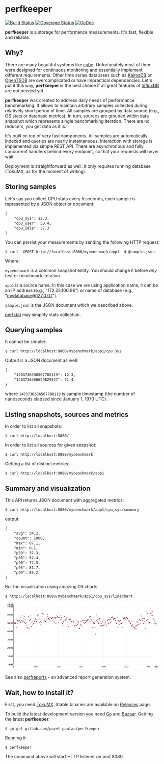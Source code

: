 perfkeeper
==========

[![Build Status](https://travis-ci.org/pavel-paulau/perfkeeper.svg?branch=master)](https://travis-ci.org/pavel-paulau/perfkeeper) [![Coverage Status](https://img.shields.io/coveralls/pavel-paulau/perfkeeper.svg)](https://coveralls.io/r/pavel-paulau/perfkeeper) [![GoDoc](https://godoc.org/github.com/pavel-paulau/perfkeeper?status.svg)](https://godoc.org/github.com/pavel-paulau/perfkeeper)

**perfkeeper** is a storage for performance measurements. It's fast, flexible and reliable.

Why?
----
There are many beautiful systems like [cube](https://github.com/square/cube). Unfortunately most of them were designed for continuous monitoring and essentially implement different requirements. Other time series databases such as [KairosDB](https://github.com/kairosdb/kairosdb) or [OpenTSDB](http://opentsdb.net/) are overcomplicated or have impractical dependencies. Let's put it this way, **perfkeeper** is the best choice if all great features of [InfluxDB](http://influxdb.com/) are not needed yet.

**perfkeeper** was created to address daily needs of performance benchmarking. It allows to maintain arbitrary samples collected during relatively short period of time. All samples are grouped by data source (e.g., OS stats or database metrics). In turn, sources are grouped within data snapshot which represents single benchmarking iteration. There are no reducers, you get data as it is.

It's built on top of very fast components. All samples are automatically indexed and queries are nearly instantaneous. Interaction with storage is implemented via simple REST API. There are asynchronous and fully concurrent handlers behind every endpoint, so that your requests will never wait.

Deployment is straightforward as well. It only requires running database (TokuMX, as for the moment of writing).

Storing samples
---------------

Let's say you collect CPU stats every 5 seconds, each sample is represented by a JSON object or document:

    {
        "cpu_sys": 12.3,
        "cpu_user": 50.4,
        "cpu_idle": 37.3
    }

You can persist your measurements by sending the following HTTP request:

    $ curl -XPOST http://localhost:8080/mybenchmark/app1 -d @sample.json

Where:

  `mybenchmark` is a common snapshot entity. You should change it before *any* test or benchmark iteration.

   `app1` is a source name. In this case we are using application name, it can be an IP address (e.g., "172.23.100.96") or name of database (e.g., "mydatabase@127.0.0.1").

   `sample.json` is the JSON document which we described above.

[perfstat](https://github.com/pavel-paulau/perfstat) may simplify stats collection.

Querying samples
----------------

It cannot be simpler:

    $ curl http://localhost:8080/mybenchmark/app1/cpu_sys

Output is a JSON document as well:

    {
        "1403736306507708119": 12.3,
        "1403736306629829527": 71.4
    }

where `1403736306507708119` is sample timestamp (the number of nanoseconds elapsed since January 1, 1970 UTC).

Listing snapshots, sources and metrics
------------------------------------------

In order to list all snapshots:

    $ curl http://localhost:8080/

In order to list all sources for given snapshot:

    $ curl http://localhost:8080/mybenchmark

Getting a list of distinct metrics:

    $ curl http://localhost:8080/mybenchmark/app1

Summary and visualization
-------------------------

This API returns JSON document with aggregated metrics:

    $ curl http://localhost:8080/mybenchmark/app1/cpu_sys/summary

output:

    {
        "avg": 34.2,
        "count": 1000,
        "max": 87.1,
        "min": 0.1,
        "p50": 37.3,
        "p80": 52.4,
        "p90": 72.5,
        "p95": 81.7,
        "p99": 85.2
    }

Built-in visualization using amazing D3 charts:

    $ http://localhost:8080/mybenchmark/app1/cpu_sys/linechart

![](docs/linechart.png)

See also [perfreports](https://github.com/pavel-paulau/perfreports) - an advanced report generation system.

Wait, how to install it?
------------------------

First, you need [TokuMX](http://www.tokutek.com/products/tokumx-for-mongodb/). Stable binaries are available on [Releases](https://github.com/pavel-paulau/perfkeeper/releases) page.

To build the latest development version you need [Go](http://golang.org/doc/install) and [Bazaar](http://bazaar.canonical.com/). Getting the latest **perfkeeper**:

    $ go get github.com/pavel-paulau/perfkeeper

Running it:

    $ perfkeeper

The command above will start HTTP listener on port 8080.
